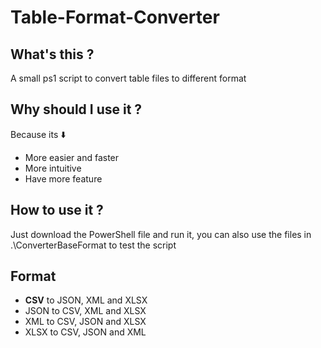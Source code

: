 # Table-Format-Converter
## What's this ?
A small ps1 script to convert table files to different format
## Why should I use it ?
Because its ⬇️
+ More easier and faster
+ More intuitive
+ Have more feature
## How to use it ?
Just download the PowerShell file and run it, you can also use the files in .\ConverterBaseFormat to test the script
## Format
+ <strong>CSV</strong> to JSON, XML and XLSX
+ JSON to CSV, XML and XLSX
+ XML to CSV, JSON and XLSX
+ XLSX to CSV, JSON and XML
